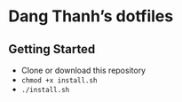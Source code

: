 # Dang Thanh’s dotfiles

## Getting Started 

- Clone or download this repository
- `chmod +x install.sh`
- `./install.sh`

